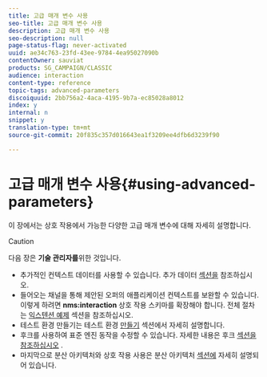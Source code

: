 ```yaml
---
title: 고급 매개 변수 사용
seo-title: 고급 매개 변수 사용
description: 고급 매개 변수 사용
seo-description: null
page-status-flag: never-activated
uuid: ae34c763-23fd-43ee-9784-4ea95027090b
contentOwner: sauviat
products: SG_CAMPAIGN/CLASSIC
audience: interaction
content-type: reference
topic-tags: advanced-parameters
discoiquuid: 2bb756a2-4aca-4195-9b7a-ec85028a8012
index: y
internal: n
snippet: y
translation-type: tm+mt
source-git-commit: 20f835c357d016643ea1f3209ee4dfb6d3239f90

---
```



# 고급 매개 변수 사용{#using-advanced-parameters}

이 장에서는 상호 작용에서 가능한 다양한 고급 매개 변수에 대해 자세히 설명합니다.

>[!CAUTION]
>
>다음 장은 **기술 관리자를**&#x200B;위한 것입니다.

* 추가적인 컨텍스트 데이터를 사용할 수 있습니다. 추가 데이터 [섹션을](../../interaction/using/additional-data.md) 참조하십시오.
* 들어오는 채널을 통해 제안된 오퍼의 애플리케이션 컨텍스트를 보완할 수 있습니다. 이렇게 하려면 **nms:interaction** 상호 작용 스키마를 확장해야 합니다. 전체 절차는 [익스텐션 예제](../../interaction/using/extension-example.md) 섹션을 참조하십시오.
* 테스트 환경 만들기는 테스트 환경 [만들기](../../interaction/using/creating-a-test-environment.md) 섹션에서 자세히 설명합니다.
* 후크를 사용하여 표준 엔진 동작을 수정할 수 있습니다. 자세한 내용은 후크 [섹션을 참조하십시오](../../interaction/using/hooks.md) .
* 마지막으로 분산 아키텍처와 상호 작용 사용은 분산 아키텍처 [섹션에](../../interaction/using/distributed-architectures.md) 자세히 설명되어 있습니다.

